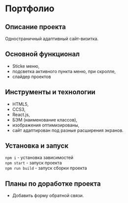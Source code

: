 # Портфолио

## **Описание проекта**

Одностраничный адаптивный сайт-визитка.

## **Основной функционал**

* Sticke меню,
* подсветка активного пункта меню, при скролле,
* слайдер проектов

## **Инструменты и технологии**

* HTML5,
* CCS3,
* React.js,
* БЭМ (наименование классов),
* изображения оптимизированы,
* сайт адаптирован под разные расширения экранов.

## **Установка и запуск**

`npm i` - установка зависимостей  
`npm start` - запуск проекта  
`npm run build` - запуск сборки проекта 

## **Планы по доработке проекта**

* Добавить форму обратной связи.
